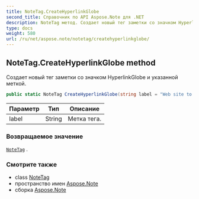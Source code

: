 ```yaml
---
title: NoteTag.CreateHyperlinkGlobe
second_title: Справочник по API Aspose.Note для .NET
description: NoteTag метод. Создает новый тег заметки со значком HyperlinkGlobe и указанной меткой.
type: docs
weight: 580
url: /ru/net/aspose.note/notetag/createhyperlinkglobe/
---
```

## NoteTag.CreateHyperlinkGlobe method

Создает новый тег заметки со значком HyperlinkGlobe и указанной меткой.

```csharp
public static NoteTag CreateHyperlinkGlobe(string label = "Web site to visit")
```

| Параметр | Тип | Описание |
| --- | --- | --- |
| label | String | Метка тега. |

### Возвращаемое значение

[`NoteTag`](../) .

### Смотрите также

* class [NoteTag](../)
* пространство имен [Aspose.Note](../../notetag/)
* сборка [Aspose.Note](../../../)


